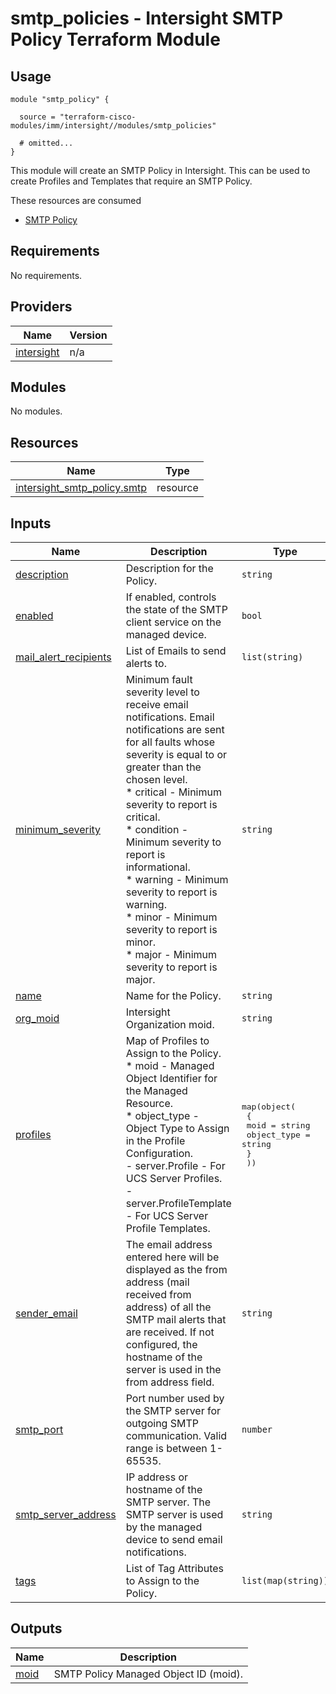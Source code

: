 # smtp_policies - Intersight SMTP Policy Terraform Module

## Usage

```hcl
module "smtp_policy" {

  source = "terraform-cisco-modules/imm/intersight//modules/smtp_policies"

  # omitted...
}
```

This module will create an SMTP Policy in Intersight.  This can be used to create Profiles and Templates that require an SMTP Policy.  

These resources are consumed

* [SMTP Policy](https://registry.terraform.io/providers/CiscoDevNet/intersight/latest/docs/resources/smtp_policy)

<!-- BEGINNING OF PRE-COMMIT-TERRAFORM DOCS HOOK -->
## Requirements

No requirements.

## Providers

| Name | Version |
|------|---------|
| <a name="provider_intersight"></a> [intersight](#provider\_intersight) | n/a |

## Modules

No modules.

## Resources

| Name | Type |
|------|------|
| [intersight_smtp_policy.smtp](https://registry.terraform.io/providers/CiscoDevNet/intersight/latest/docs/resources/smtp_policy) | resource |

## Inputs

| Name | Description | Type | Default | Required |
|------|-------------|------|---------|:--------:|
| <a name="input_description"></a> [description](#input\_description) | Description for the Policy. | `string` | `""` | no |
| <a name="input_enabled"></a> [enabled](#input\_enabled) | If enabled, controls the state of the SMTP client service on the managed device. | `bool` | `true` | no |
| <a name="input_mail_alert_recipients"></a> [mail\_alert\_recipients](#input\_mail\_alert\_recipients) | List of Emails to send alerts to. | `list(string)` | `[]` | no |
| <a name="input_minimum_severity"></a> [minimum\_severity](#input\_minimum\_severity) | Minimum fault severity level to receive email notifications. Email notifications are sent for all faults whose severity is equal to or greater than the chosen level.<br>* critical - Minimum severity to report is critical.<br>* condition - Minimum severity to report is informational.<br>* warning - Minimum severity to report is warning.<br>* minor - Minimum severity to report is minor.<br>* major - Minimum severity to report is major. | `string` | `"critical"` | no |
| <a name="input_name"></a> [name](#input\_name) | Name for the Policy. | `string` | `"smtp"` | no |
| <a name="input_org_moid"></a> [org\_moid](#input\_org\_moid) | Intersight Organization moid. | `string` | n/a | yes |
| <a name="input_profiles"></a> [profiles](#input\_profiles) | Map of Profiles to Assign to the Policy.<br>* moid - Managed Object Identifier for the Managed Resource.<br>* object\_type - Object Type to Assign in the Profile Configuration.<br>  - server.Profile - For UCS Server Profiles.<br>  - server.ProfileTemplate - For UCS Server Profile Templates. | <pre>map(object(<br>    {<br>      moid        = string<br>      object_type = string<br>    }<br>  ))</pre> | `{}` | no |
| <a name="input_sender_email"></a> [sender\_email](#input\_sender\_email) | The email address entered here will be displayed as the from address (mail received from address) of all the SMTP mail alerts that are received. If not configured, the hostname of the server is used in the from address field. | `string` | `""` | no |
| <a name="input_smtp_port"></a> [smtp\_port](#input\_smtp\_port) | Port number used by the SMTP server for outgoing SMTP communication.  Valid range is between 1-65535. | `number` | `25` | no |
| <a name="input_smtp_server_address"></a> [smtp\_server\_address](#input\_smtp\_server\_address) | IP address or hostname of the SMTP server. The SMTP server is used by the managed device to send email notifications. | `string` | n/a | yes |
| <a name="input_tags"></a> [tags](#input\_tags) | List of Tag Attributes to Assign to the Policy. | `list(map(string))` | `[]` | no |

## Outputs

| Name | Description |
|------|-------------|
| <a name="output_moid"></a> [moid](#output\_moid) | SMTP Policy Managed Object ID (moid). |
<!-- END OF PRE-COMMIT-TERRAFORM DOCS HOOK -->
